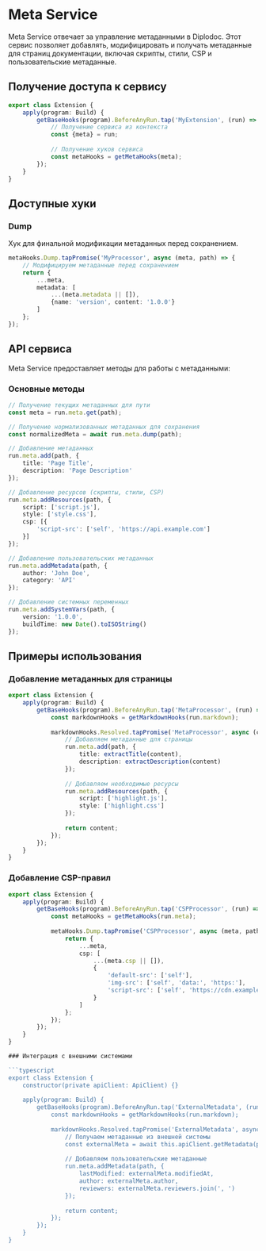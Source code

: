 # Meta Service

Meta Service отвечает за управление метаданными в Diplodoc. Этот сервис позволяет добавлять, модифицировать и получать метаданные для страниц документации, включая скрипты, стили, CSP и пользовательские метаданные.

## Получение доступа к сервису

```typescript
export class Extension {
    apply(program: Build) {
        getBaseHooks(program).BeforeAnyRun.tap('MyExtension', (run) => {
            // Получение сервиса из контекста
            const {meta} = run;
            
            // Получение хуков сервиса
            const metaHooks = getMetaHooks(meta);
        });
    }
}
```

## Доступные хуки

### Dump
Хук для финальной модификации метаданных перед сохранением.

```typescript
metaHooks.Dump.tapPromise('MyProcessor', async (meta, path) => {
    // Модифицируем метаданные перед сохранением
    return {
        ...meta,
        metadata: [
            ...(meta.metadata || []),
            {name: 'version', content: '1.0.0'}
        ]
    };
});
```

## API сервиса

Meta Service предоставляет методы для работы с метаданными:

### Основные методы

```typescript
// Получение текущих метаданных для пути
const meta = run.meta.get(path);

// Получение нормализованных метаданных для сохранения
const normalizedMeta = await run.meta.dump(path);

// Добавление метаданных
run.meta.add(path, {
    title: 'Page Title',
    description: 'Page Description'
});

// Добавление ресурсов (скрипты, стили, CSP)
run.meta.addResources(path, {
    script: ['script.js'],
    style: ['style.css'],
    csp: [{
        'script-src': ['self', 'https://api.example.com']
    }]
});

// Добавление пользовательских метаданных
run.meta.addMetadata(path, {
    author: 'John Doe',
    category: 'API'
});

// Добавление системных переменных
run.meta.addSystemVars(path, {
    version: '1.0.0',
    buildTime: new Date().toISOString()
});
```

## Примеры использования

### Добавление метаданных для страницы

```typescript
export class Extension {
    apply(program: Build) {
        getBaseHooks(program).BeforeAnyRun.tap('MetaProcessor', (run) => {
            const markdownHooks = getMarkdownHooks(run.markdown);
            
            markdownHooks.Resolved.tapPromise('MetaProcessor', async (content, path) => {
                // Добавляем метаданные для страницы
                run.meta.add(path, {
                    title: extractTitle(content),
                    description: extractDescription(content)
                });
                
                // Добавляем необходимые ресурсы
                run.meta.addResources(path, {
                    script: ['highlight.js'],
                    style: ['highlight.css']
                });
                
                return content;
            });
        });
    }
}
```

### Добавление CSP-правил

```typescript
export class Extension {
    apply(program: Build) {
        getBaseHooks(program).BeforeAnyRun.tap('CSPProcessor', (run) => {
            const metaHooks = getMetaHooks(run.meta);
            
            metaHooks.Dump.tapPromise('CSPProcessor', async (meta, path) => {
                return {
                    ...meta,
                    csp: [
                        ...(meta.csp || []),
                        {
                            'default-src': ['self'],
                            'img-src': ['self', 'data:', 'https:'],
                            'script-src': ['self', 'https://cdn.example.com']
                        }
                    ]
                };
            });
        });
    }
}

### Интеграция с внешними системами

```typescript
export class Extension {
    constructor(private apiClient: ApiClient) {}
    
    apply(program: Build) {
        getBaseHooks(program).BeforeAnyRun.tap('ExternalMetadata', (run) => {
            const markdownHooks = getMarkdownHooks(run.markdown);
            
            markdownHooks.Resolved.tapPromise('ExternalMetadata', async (content, path) => {
                // Получаем метаданные из внешней системы
                const externalMeta = await this.apiClient.getMetadata(path);
                
                // Добавляем пользовательские метаданные
                run.meta.addMetadata(path, {
                    lastModified: externalMeta.modifiedAt,
                    author: externalMeta.author,
                    reviewers: externalMeta.reviewers.join(', ')
                });
                
                return content;
            });
        });
    }
} 
